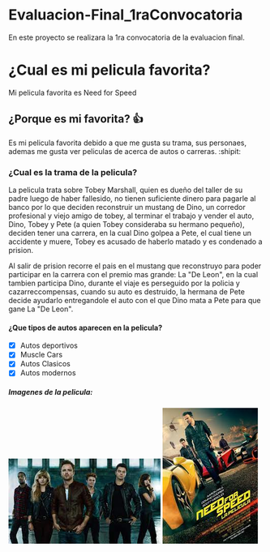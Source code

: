 # Evaluacion-Final_1raConvocatoria
 En este proyecto se realizara la 1ra convocatoria de la evaluacion final.

# ¿Cual es mi pelicula favorita?
 Mi pelicula favorita es Need for Speed

## ¿Porque es mi favorita? :+1:
 Es mi pelicula favorita debido a que me gusta su trama, sus personaes, ademas me gusta ver peliculas de acerca de autos o carreras. :shipit:

### ¿Cual es la trama de la pelicula?
 La pelicula trata sobre Tobey Marshall, quien es dueño del taller de su padre luego de haber fallesido, no tienen suficiente dinero para pagarle al banco por lo que deciden reconstruir un mustang de Dino, un corredor profesional y viejo amigo de tobey, al terminar el trabajo y vender el auto, Dino, Tobey y Pete (a quien Tobey consideraba su hermano pequeño), deciden tener una carrera, en la cual Dino golpea a Pete, el cual tiene un accidente y muere, Tobey es acusado de haberlo matado y es condenado a prision.

 Al salir de prision recorre el pais en el mustang que reconstruyo para poder participar en la carrera con el premio mas grande: La "De Leon", en la cual tambien participa Dino, durante el viaje es perseguido por la policia y cazarreccompensas, cuando su auto es destruido, la hermana de Pete decide ayudarlo entregandole el auto con el que Dino mata a Pete para que gane La "De Leon".

#### ¿Que tipos de autos aparecen en la pelicula?
- [x] Autos deportivos
- [x] Muscle Cars
- [x] Autos Clasicos
- [x] Autos modernos

##### Imagenes de la pelicula:
![imagen1](/img/img1.jpg)
![imagen1](/img/img2.jpg)
